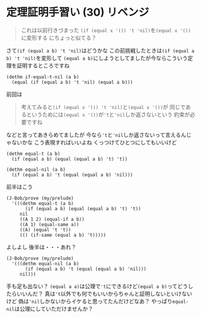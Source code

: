 # 定理証明手習い (30) リベンジ

> これは以前行きづまった
> `(if (equal x '()) 't 'nil)`を`(equal x '())`に変形する
> にちょっと似てる？

さて`(if (equal a b) 't 'nil)`はどうかな
この前挑戦したときは`(if (equal a b) 't 'nil)`を変形して
`(equal a b)`にしようとしてましたが今ならこういう定理を証明するところですね

```
(dethm if-equal-t-nil (a b)
  (equal (if (equal a b) 't 'nil) (equal a b)))
```

前回は

> 考えてみると`(if (equal x '()) 't 'nil)`と`(equal x '())`が
> 同じであるというためには`(equal x '())`が`'t`と`'nil`しか返さないという
> 約束が必要ですね

などと言ってあきらめてましたが
今なら`'t`と`'nil`しか返さないって言えるんじゃないかな
こう表現すればいいよね
くっつけてひとつにしてもいいけど

```
(dethm equal-t (a b)
  (if (equal a b) (equal (equal a b) 't) 't))

(dethm equal-nil (a b)
  (if (equal a b) 't (equal (equal a b) 'nil)))
```

前半はこう

```
(J-Bob/prove (my/prelude)
  '(((dethm equal-t (a b)
       (if (equal a b) (equal (equal a b) 't) 't))
     nil
     ((A 1 2) (equal-if a b))
     ((A 1) (equal-same a))
     ((A) (equal 't 't))
     (() (if-same (equal a b) 't)))))
```

よしよし
後半は・・・あれ？

```
(J-Bob/prove (my/prelude)
  '(((dethm equal-nil (a b)
       (if (equal a b) 't (equal (equal a b) 'nil)))
     nil)))
```

手も足も出ない？
`(equal a a)`は公理で`'t`にできるけど`(equal a b)`ってどうしたらいいんだ？
真は`'t`以外でも何でもいいからちゃんと証明しないといけないけど
偽は`'nil`しかないからイケると思ってたんだけどなあ？
やっぱり`equal-nil`は公理にしていただけませんか？

